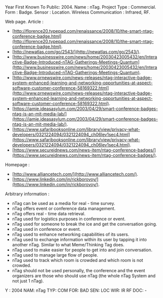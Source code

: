 Year First Known To Public: 2004.
Name                      : nTag.
Project Type              : Commercial.
Form                      : Badge.
Sensor                    : Location.
Wireless Communication    : Infrared, RF.

Web page.
Article                   :

* [http://florence20.typepad.com/renaissance/2008/10/the-smart-ntag-conference-badge.html](http://florence20.typepad.com/renaissance/2008/10/the-smart-ntag-conference-badge.html).
* [http://newatlas.com/go/2543/](http://newatlas.com/go/2543/).
* [http://www.businesswire.com/news/home/20030423005432/en/Interactive-Badge-Introduced-nTAG-Gatherings-Meetings-Quantum](http://www.businesswire.com/news/home/20030423005432/en/Interactive-Badge-Introduced-nTAG-Gatherings-Meetings-Quantum).
* [http://www.prnewswire.com/news-releases/ntag-interactive-badge-system-enhanced-learning-and-networking-opportunities-at-aspect-software-customer-conference-58169322.html](http://www.prnewswire.com/news-releases/ntag-interactive-badge-system-enhanced-learning-and-networking-opportunities-at-aspect-software-customer-conference-58169322.html).
* [https://jamie.ideasasylum.com/2003/04/29/smart-conference-badges-ntag-is-an-mit-media-lab/](https://jamie.ideasasylum.com/2003/04/29/smart-conference-badges-ntag-is-an-mit-media-lab/).
* [https://www.safaribooksonline.com/library/view/privacy-what-developers/0321224094/0321224094_ch06lev1sec4.html](https://www.safaribooksonline.com/library/view/privacy-what-developers/0321224094/0321224094_ch06lev1sec4.html).
* [https://www.secureidnews.com/news-item/ntag-conference-badges/](https://www.secureidnews.com/news-item/ntag-conference-badges/).

Homepage                  :

* [http://www.alliancetech.com/](http://www.alliancetech.com/).
* [https://www.linkedin.com/in/rickborovoy/](https://www.linkedin.com/in/rickborovoy/).

Arbitrary information     :

* nTag can be used as a media for real - time survey.
* nTag offers event or conference data management.
* nTag offers real - time data retrieval.
* nTag used for logistics purposes in conference or event.
* nTag used for someone to break the ice and get the conversation going.
* nTag used in conference or event.
* nTag used to enhance networking capabilities of its users.
* nTag used to exchange information within its user by tapping it into another nTag. Similar to what Meme/Thinking Tag does.
* nTag used to make easier for people to get into and join conversation.
* nTag used to manage large flow of people.
* nTag used to track which room is crowded and which room is not crowded.
* nTag should not be used personally, the conference and the event organizers are those who should use nTag (the whole nTag System and not just 1 nTag).

Y  : 2004
NAM: nTag
TYP: COM
FOR: BAD
SEN: LOC
WIR: IR RF
DOC: -